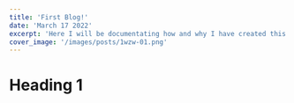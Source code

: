 ```yaml
---
title: 'First Blog!'
date: 'March 17 2022'
excerpt: 'Here I will be documentating how and why I have created this blog'
cover_image: '/images/posts/1wzw-01.png'
---
```


# Heading 1
